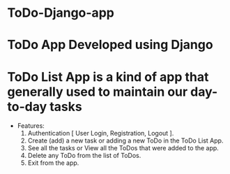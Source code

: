 # ToDo-Django-app
# ToDo App Developed using Django
# ToDo List App is a kind of app that generally used to maintain our day-to-day tasks
* Features:
  1. Authentication [ User Login, Registration, Logout ].
  2. Create (add) a new task or adding a new ToDo in the ToDo List App.
  3. See all the tasks or View all the ToDos that were added to the app.
  4. Delete any ToDo from the list of ToDos.
  5. Exit from the app.
